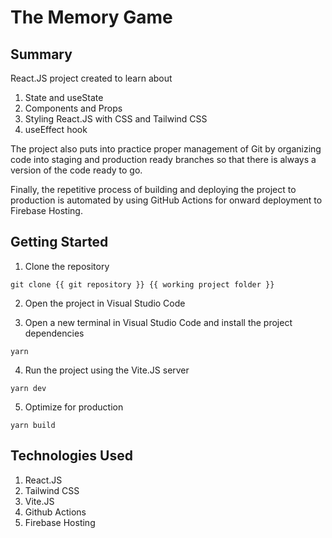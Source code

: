 # The Memory Game

## Summary

React.JS project created to learn about

1. State and useState
1. Components and Props
1. Styling React.JS with CSS and Tailwind CSS
1. useEffect hook

The project also puts into practice proper management of Git by organizing code into staging and production ready branches so that there is always a version of the code ready to go.

Finally, the repetitive process of building and deploying the project to production is automated by using GitHub Actions for onward deployment to Firebase Hosting.

## Getting Started

1. Clone the repository

```
git clone {{ git repository }} {{ working project folder }}
```

2. Open the project in Visual Studio Code

3. Open a new terminal in Visual Studio Code and install the project dependencies

```
yarn
```

4. Run the project using the Vite.JS server

```
yarn dev
```

5. Optimize for production

```
yarn build
```

## Technologies Used

1. React.JS
1. Tailwind CSS
1. Vite.JS
1. Github Actions
1. Firebase Hosting
